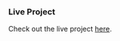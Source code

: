 ### Live Project
Check out the live project [here](https://velvet-jedi.github.io/Holy-Grail-Mockup-with-Grid/).

